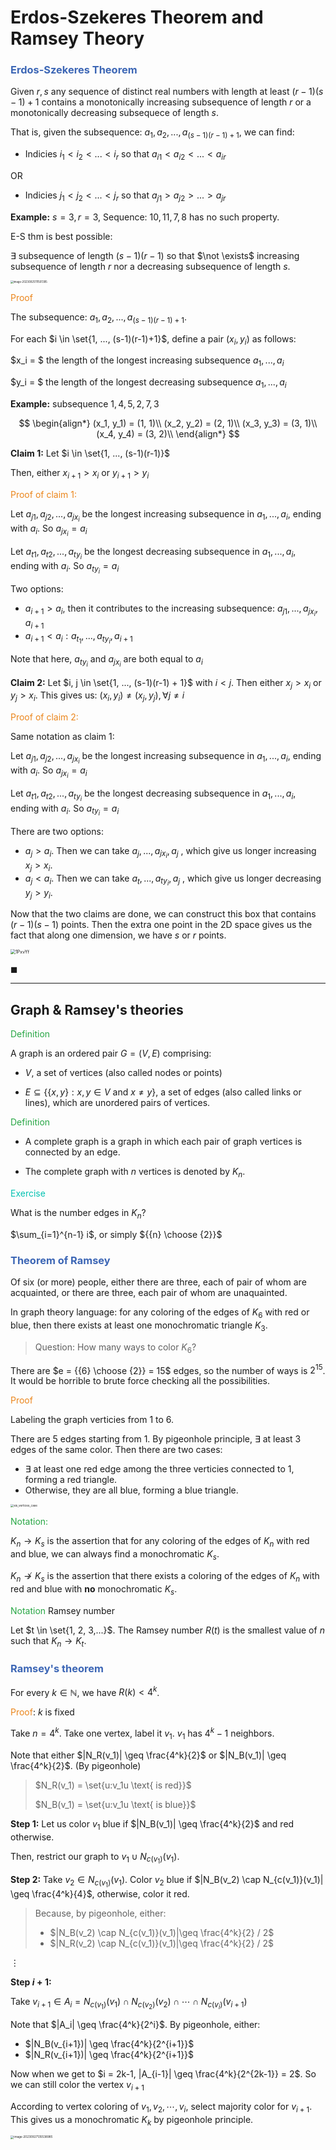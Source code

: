 # Erdos-Szekeres Theorem and Ramsey Theory

### <span style="color:#3c66b5">Erdos-Szekeres Theorem</span>

Given $r, s$ any sequence of distinct real numbers with length at least $(r-1)(s-1)+1$ contains a monotonically increasing subsequence of length $r$ or a monotonically decreasing subsequece of length $s$. 

That is, given the subsequence: $a_1, a_2, ..., a_{(s-1)(r-1)+1}$, we can find: 

- Indicies $i_1 < i_2 <  ...< i_r$ so that $a_{i1} < a_{i2} < ...< a_{ir}$

OR 

- Indicies $j_1 < j_2 <  ...< j_r$ so that $a_{j1} > a_{j2} > ... > a_{jr}$

**Example:** $s = 3, r = 3$, Sequence: $10, 11, 7, 8$ has no such property.

E-S thm is best possible: 

$\exists$ subsequence of length $(s-1)(r-1)$ so that $\not \exists$ increasing subsequence of length $r$ nor a decreasing subsequence of length $s$.

<img src="https://raw.githubusercontent.com/helloboyxxx/images-for-notes/master/uPic/image-20230925111501395.png" alt="image-20230925111501395" style="zoom:30%;" />



<span style="color:#eb861c">Proof</span>

The subsequence: $a_1, a_2, ..., a_{(s-1)(r-1)+1}$.

For each $i \in \set{1, ..., (s-1)(r-1)+1}$, define a pair $(x_i, y_i)$ as follows:

$x_i = $ the length of the longest increasing subsequence $a_1, ..., a_i$

$y_i = $ the length of the longest decreasing subsequence $a_1, ..., a_i$

**Example:** subsequence $1, 4, 5, 2, 7, 3$

$$
\begin{align*}
(x_1, y_1) = (1, 1)\\
(x_2, y_2) = (2, 1)\\
(x_3, y_3) = (3, 1)\\
(x_4, y_4) = (3, 2)\\
\end{align*}
$$

**Claim 1:** Let $i \in \set{1, ..., (s-1)(r-1)}$

Then, either $x_{i+1} > x_i$ or $y_{i+1} > y_i$

<span style="color:#eb861c">Proof of claim 1:</span>

Let $a_{j1}, a_{j2}, ..., a_{jx_i}$ be the longest increasing subsequence in $a_1, ..., a_i$, ending with $a_i$. So $a_{jx_i} = a_i$

Let $a_{t1}, a_{t2}, ..., a_{ty_i}$ be the longest decreasing subsequence in $a_1, ..., a_i$, ending with $a_i$. So $a_{ty_i} = a_i$

Two options: 

- $a_{i+1} > a_i$, then it contributes to the increasing subsequence: $a_{j1}, ..., a_{jx_i}, a_{i+1}$
- $a_{i+1} < a_i: a_{t_1} , ..., a_{ty_i}, a_{i+1}$

Note that here, $a_{ty_i}$ and $a_{jx_i}$ are both equal to $a_i$



**Claim 2:** Let $i, j \in \set{1, ..., (s-1)(r-1) + 1}$ with $i < j$. Then either $x_j > x_i$ or $y_j > x_i$. This gives us: $(x_i, y_i) \neq (x_j, y_j), \forall j \neq i$

<span style="color:#eb861c">Proof of claim 2:</span>

Same notation as claim 1: 

Let $a_{j1}, a_{j2}, ..., a_{jx_i}$ be the longest increasing subsequence in $a_1, ..., a_i$, ending with $a_i$. So $a_{jx_i} = a_i$

Let $a_{t1}, a_{t2}, ..., a_{ty_i}$ be the longest decreasing subsequence in $a_1, ..., a_i$, ending with $a_i$. So $a_{ty_i} = a_i$

There are two options: 

- $a_j > a_i$. Then we can take $a_j, ..., a_{jx_i}, a_j$ , which give us longer increasing $x_j > x_i$.
- $a_j < a_i$. Then we can take $a_t, ..., a_{ty_i}, a_j$ , which give us longer decreasing $y_j > y_i$.


Now that the two claims are done, we can construct this box that contains $(r-1)(s-1)$ points. Then the extra one point in the 2D space gives us the fact that along one dimension, we have $s$ or $r$ points.

<img src='/Users/sam/Desktop/1PxvYf.png' alt='1PxvYf' style="zoom: 50%;" />

$\blacksquare$

---

## Graph & Ramsey's theories

<span style="color:#28a745">Definition</span>

A graph is an ordered pair $G = (V, E)$ comprising: 

- $V$, a set of vertices (also called nodes or points)

- $E \subseteq \{\{x,y\}: x,y \in V \text{ and } x \neq y\}$, a set of edges (also called links or lines), which are unordered pairs of vertices. 

<span style="color:#28a745">Definition</span>

- A complete graph is a graph in which each pair of graph vertices is connected by an edge. 

- The complete graph with $n$ vertices is denoted by $K_n$.

<span style="color:#04c2b2">Exercise</span>

What is the number edges in $K_n$?

$\sum_{i=1}^{n-1} i$, or simply ${{n} \choose {2}}$



### <span style="color:#3c66b5">Theorem of Ramsey</span>

Of six (or more) people, either there are three, each of pair of whom are acquainted, or there are three, each pair of whom are unaquainted. 

In graph theory language: for any coloring of the edges of $K_6$ with red or blue, then there exists at least one monochromatic triangle $K_3$. 



> Question: How many ways to color $K_6$?

There are $e = {{6} \choose {2}} = 15$ edges, so the number of ways is $2^{15}$. It would be horrible to brute force checking all the possibilities.

<span style="color:#eb861c">Proof</span>

Labeling the graph verticies from 1 to 6. 

There are 5 edges starting from 1. By pigeonhole principle, $\exists$ at least 3 edges of the same color. Then there are two cases: 

- $\exists$ at least one red edge among the three verticies connected to 1, forming a red triangle.
- Otherwise, they are all blue, forming a blue triangle. 

<img src="https://raw.githubusercontent.com/helloboyxxx/images-for-notes/master/uPic/six_vertices_case.png" alt="six_vertices_case" style="zoom: 33%;" />

<span style="color:#28a745">Notation: </span>

$K_n \to K_s$ is the assertion that for any coloring of the edges of $K_n$ with red and blue, we can always find a monochromatic $K_s$.

$K_n \not \to K_s$ is the assertion that there exists a coloring of the edges of $K_n$ with red and blue with **no** monochromatic $K_s$.

<span style="color:#28a745">Notation</span> Ramsey number

Let $t \in \set{1, 2, 3,...}$. The Ramsey number $R(t)$ is the smallest value of $n$ such that $K_n \to K_t$.



### <span style="color:#3c66b5">Ramsey's theorem</span>

For every $k \in \mathbb{N}$, we have $R(k) < 4^k$.

<span style="color:#eb861c">Proof</span>: $k$ is fixed

Take $n = 4^k$. Take one vertex, label it $v_1$. $v_1$ has $4^k - 1$ neighbors. 

Note that either $|N_R(v_1)| \geq \frac{4^k}{2}$ or $|N_B(v_1)| \geq \frac{4^k}{2}$. (By pigeonhole)

>  $N_R(v_1) = \set{u:v_1u \text{ is red}}$
>
>  $N_B(v_1) = \set{u:v_1u \text{ is blue}}$



**Step 1:** Let us color $v_1$ blue if $|N_B(v_1)| \geq \frac{4^k}{2}$ and red otherwise. 

Then, restrict our graph to $v_1 \cup N_{c(v_1)}(v_1)$.

**Step 2:** Take $v_2 \in N_{c(v_1)}(v_1)$. Color $v_2$ blue if $|N_B(v_2) \cap N_{c(v_1)}(v_1)| \geq \frac{4^k}{4}$, otherwise, color it red. 

> Because, by pigeonhole, either:
>
> - $|N_B(v_2) \cap N_{c(v_1)}(v_1)|\geq \frac{4^k}{2} / 2$
> - $|N_R(v_2) \cap N_{c(v_1)}(v_1)|\geq \frac{4^k}{2} / 2$

$\vdots$

**Step $i+1$:**

Take $v_{i+1} \in A_i = N_{c(v_1)}(v_1) \cap N_{c(v_2)}(v_2) \cap \cdots \cap N_{c(v_i)}(v_{i+1})$

Note that $|A_i| \geq \frac{4^k}{2^i}$. By pigeonhole, either:

- $|N_B(v_{i+1})| \geq \frac{4^k}{2^{i+1}}$
- $|N_R(v_{i+1})| \geq \frac{4^k}{2^{i+1}}$

Now when we get to $i = 2k-1, |A_{i-1}| \geq \frac{4^k}{2^{2k-1}} = 2$. So we can still color the vertex $v_{i+1}$

According to vertex coloring of $v_1, v_2, \cdots, v_{i}$, select majority color for $v_{i+1}$. This gives us a monochromatic $K_k$ by pigeonhole principle. 

<img src="https://raw.githubusercontent.com/helloboyxxx/images-for-notes/master/uPic/image-20230927135538985.png" alt="image-20230927135538985" style="zoom: 33%;" />







